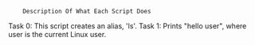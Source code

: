 		Description Of What Each Script Does
Task 0: This script creates an alias, 'ls'.
Task 1: Prints "hello user", where user is the current Linux user.
